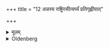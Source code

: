 +++
title = "12 अन्नस्य राष्ट्रिरसीत्यर्घ्यं प्रतिगृह्णीयात्"

+++

<details><summary>मूलम्</summary>

अन्नस्य राष्ट्रिरसीत्यर्घ्यं प्रतिगृह्णीयात् १२
</details>

<details><summary>Oldenberg</summary>

12. Let him accept the Arghya water with (the formula), 'Thou art the queen of food' (ibid. 9).
</details>
